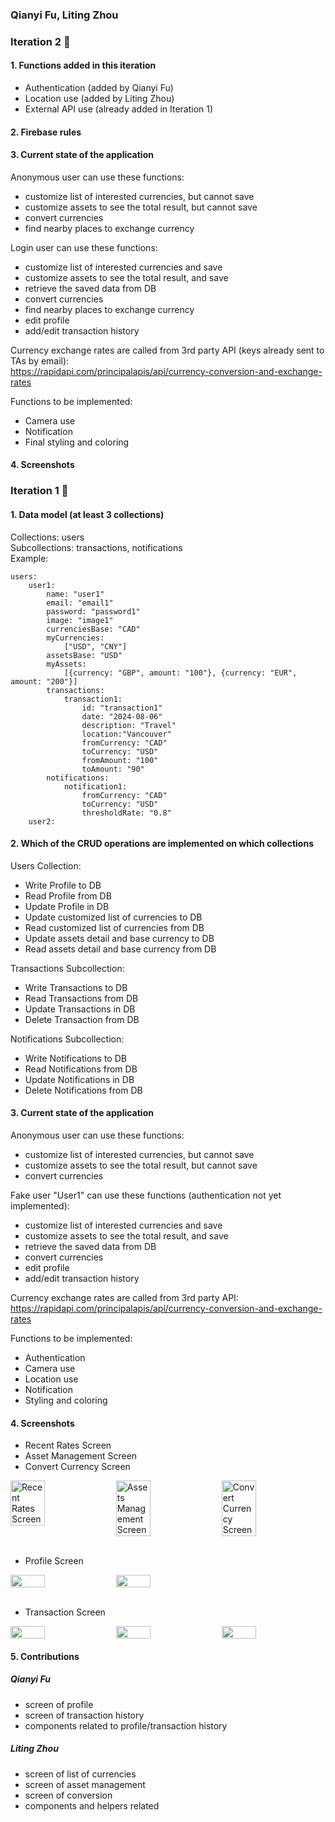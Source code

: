 ### Qianyi Fu, Liting Zhou

### Iteration 2 🚀

#### 1. Functions added in this iteration

- Authentication (added by Qianyi Fu)
- Location use (added by Liting Zhou)
- External API use (already added in Iteration 1)

#### 2. Firebase rules

#### 3. Current state of the application

Anonymous user can use these functions:

- customize list of interested currencies, but cannot save
- customize assets to see the total result, but cannot save
- convert currencies
- find nearby places to exchange currency

Login user can use these functions:

- customize list of interested currencies and save
- customize assets to see the total result, and save
- retrieve the saved data from DB
- convert currencies
- find nearby places to exchange currency
- edit profile
- add/edit transaction history

Currency exchange rates are called from 3rd party API (keys already sent to TAs by email):  
https://rapidapi.com/principalapis/api/currency-conversion-and-exchange-rates

Functions to be implemented:

- Camera use
- Notification
- Final styling and coloring

#### 4. Screenshots

### Iteration 1 🚀

#### 1. Data model (at least 3 collections)

Collections: users  
Subcollections: transactions, notifications  
Example:

```
users:
    user1:
        name: "user1"
        email: "email1"
        password: "password1"
        image: "image1"
        currenciesBase: "CAD"
        myCurrencies:
            ["USD", "CNY"]
        assetsBase: "USD"
        myAssets:
            [{currency: "GBP", amount: "100"}, {currency: "EUR", amount: "200"}]
        transactions:
            transaction1:
                id: "transaction1"
                date: "2024-08-06"
                description: "Travel"
                location:"Vancouver"
                fromCurrency: "CAD"
                toCurrency: "USD"
                fromAmount: "100"
                toAmount: "90"
        notifications:
            notification1:
                fromCurrency: "CAD"
                toCurrency: "USD"
                thresholdRate: "0.8"
    user2:
```

#### 2. Which of the CRUD operations are implemented on which collections

Users Collection:

- Write Profile to DB
- Read Profile from DB
- Update Profile in DB
- Update customized list of currencies to DB
- Read customized list of currencies from DB
- Update assets detail and base currency to DB
- Read assets detail and base currency from DB

Transactions Subcollection:

- Write Transactions to DB
- Read Transactions from DB
- Update Transactions in DB
- Delete Transaction from DB

Notifications Subcollection:

- Write Notifications to DB
- Read Notifications from DB
- Update Notifications in DB
- Delete Notifications from DB

#### 3. Current state of the application

Anonymous user can use these functions:

- customize list of interested currencies, but cannot save
- customize assets to see the total result, but cannot save
- convert currencies

Fake user "User1" can use these functions (authentication not yet implemented):

- customize list of interested currencies and save
- customize assets to see the total result, and save
- retrieve the saved data from DB
- convert currencies
- edit profile
- add/edit transaction history

Currency exchange rates are called from 3rd party API:  
https://rapidapi.com/principalapis/api/currency-conversion-and-exchange-rates

Functions to be implemented:

- Authentication
- Camera use
- Location use
- Notification
- Styling and coloring

#### 4. Screenshots

- Recent Rates Screen
- Asset Management Screen
- Convert Currency Screen

<div style="display: flex; justify-content: space-between;">
  <img src="./documents/iteration1_screenshots/rates.png" alt="Recent Rates Screen" style="width:33%;"/>
  <img src="./documents/iteration1_screenshots/assets.png" alt="Assets Management Screen" style="width:33%;"/>
  <img src="./documents/iteration1_screenshots/convert.png" alt="Convert Currency Screen" style="width:33%;"/>
</div>
<br />

- Profile Screen

<div style="display: flex;">
  <img src="./documents/iteration1_screenshots/profile.png" alt="" style="width:33%;  margin-right:3px;"/>
  <img src="./documents/iteration1_screenshots/editProfile.png" alt="" style="width:33%"/>
</div>
<br />

- Transaction Screen
<div style="display: flex; justify-content: space-between;">
  <img src="./documents/iteration1_screenshots/transactionHistory.png" alt="" style="width:33%"/>
  <img src="./documents/iteration1_screenshots/addTransaction.png" alt="" style="width:33%"/>
  <img src="./documents/iteration1_screenshots/editTransaction.png" alt="" style="width:33%"/>
</div>

#### 5. Contributions

##### Qianyi Fu

- screen of profile
- screen of transaction history
- components related to profile/transaction history

##### Liting Zhou

- screen of list of currencies
- screen of asset management
- screen of conversion
- components and helpers related
